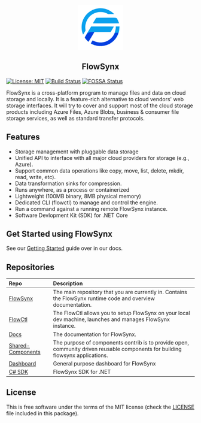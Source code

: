 <div style="text-align: center"><img src="/img/flowsynx_logo.svg" height="120px">
<h2>FlowSynx</h2>
</div>

[![License: MIT][mit-badge]][mit-url] [![Build Status][actions-badge]][actions-url] [![FOSSA Status][fossa-badge]][fossa-url]

[mit-badge]: https://img.shields.io/github/license/flowsynx/flowsynx?style=flat&label=License&logo=github
[mit-url]: https://github.com/flowsynx/flowsynx/blob/master/LICENSE
[actions-badge]: https://github.com/flowsynx/flowsynx/actions/workflows/flowsynx-release.yml/badge.svg?branch=master
[actions-url]: https://github.com/flowsynx/flowsynx/actions?workflow=flowsynx
[fossa-badge]: https://app.fossa.com/api/projects/git%2Bgithub.com%2Fflowsynx%2Fflowsynx.svg?type=shield&issueType=license
[fossa-url]: https://app.fossa.com/projects/git%2Bgithub.com%2Fflowsynx%2Fflowsynx?ref=badge_shield&issueType=license

FlowSynx is a cross-platform program to manage files and data on cloud storage and locally. 
It is a feature-rich alternative to cloud vendors' web storage interfaces. 
It will try to cover and support most of the cloud storage products including 
Azure Files, Azure Blobs, business & consumer file storage services, as well as standard transfer protocols.

## Features

* Storage management with pluggable data storage
* Unified API to interface with all major cloud providers for storage (e.g., Azure).
* Support common data operations like copy, move, list, delete, mkdir, read, write, etc).
* Data transformation sinks for compression.
* Runs anywhere, as a process or containerized
* Lightweight (100MB binary, 8MB physical memory)
* Dedicated CLI (flowctl) to manage and control the engine.
* Run a command against a running remote FlowSynx instance.
* Software Devlopment Kit (SDK) for .NET Core

## Get Started using FlowSynx

See our [Getting Started](https://flowsynx.io/docs/category/getting-started) guide over in our docs.

## Repositories

| Repo | Description |
|:-----|:------------|
| [FlowSynx](https://github.com/flowsynx/flowsynx) | The main repository that you are currently in. Contains the FlowSynx runtime code and overview documentation.
| [FlowCtl](https://github.com/flowsynx/flowctl) | The FlowCtl allows you to setup FlowSynx on your local dev machine, launches and manages FlowSynx instance.
| [Docs](https://flowsynx.io/docs/overview) | The documentation for FlowSynx.
| [Shared-Components](https://github.com/flowsynx/shared-components) | The purpose of components contrib is to provide open, community driven reusable components for building flowsynx applications.
| [Dashboard ](https://github.com/flowsynx/dashboard) | General purpose dashboard for FlowSynx
| [C# SDK](https://github.com/flowsynx/csharp-sdk) | FlowSynx SDK for .NET

## License

This is free software under the terms of the MIT license (check the [LICENSE](https://github.com/flowsynx/flowsynx/blob/master/LICENSE) file included in this package).